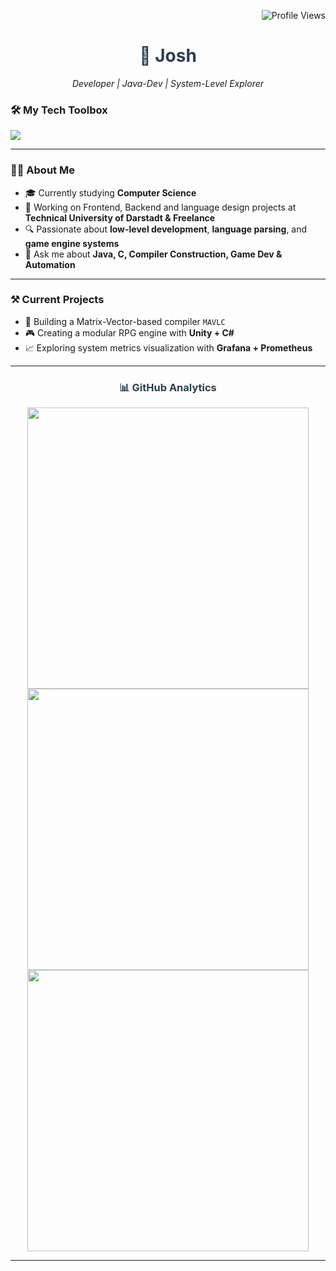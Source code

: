 <!-- Profile Views -->
<p align="right">
  <img src="https://komarev.com/ghpvc/?username=jf-2121&label=Profile%20views&color=blueviolet&style=plastic" alt="Profile Views" />
</p>

<!-- Title -->
<h1 align="center" style="color: #2C3E50;">🚀 Josh</h1>
<p align="center">
  <em>Developer | Java-Dev | System-Level Explorer</em>
</p>



<!-- Tech Stack -->
<h3>🛠️ My Tech Toolbox</h3>
<p>
  <img src="https://skillicons.dev/icons?i=c,cpp,java,python,dart,kotlin,git,vscode,linux,html,css,figma,androidstudio,unity,unreal,grafana" />
</p>

---
<!-- About Me -->
### 👨‍💻 About Me
- 🎓 Currently studying **Computer Science**
- 🏢 Working on Frontend, Backend and language design projects at **Technical University of Darstadt & Freelance**
- 🔍 Passionate about **low-level development**, **language parsing**, and **game engine systems**
- 💬 Ask me about **Java, C, Compiler Construction, Game Dev & Automation**
---

<!-- What I'm Doing -->
### ⚒️ Current Projects
- 🧠 Building a Matrix-Vector-based compiler `MAVLC`
- 🎮 Creating a modular RPG engine with **Unity + C#**
- 📈 Exploring system metrics visualization with **Grafana + Prometheus**
---



<!-- GitHub Stats -->
<h3 align="center" style="color: #2C3E50;">📊 GitHub Analytics</h3>
<div align="center">
  <img width="450" src="https://github-readme-stats.vercel.app/api?username=jf-2121&theme=radical&hide_border=true&count_private=true&show_icons=true" />
  <img width="450" src="https://github-readme-streak-stats.herokuapp.com?user=jf-2121&theme=radical&hide_border=true" />
  <img width="450" src="https://github-readme-stats.vercel.app/api/top-langs/?username=jf-2121&hide=html&layout=compact&theme=radical&hide_border=true"/>
</div>

---

